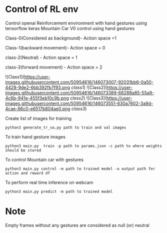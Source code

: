 # Control of RL env

Control openai Reinforcement environment with hand gestures using tensorflow keras 
Mountain Car V0 control using hand gestures


Class-0(Considered as background)- Action space =1

Class-1(backward movement)- Action space = 0

class-2(Neutral) - Action space = 1

class-3(forward movement) - Action space = 2

![Class1](https://user-images.githubusercontent.com/50954616/146073007-92031bb6-0a50-4428-9de2-6bb392fb7f93.png *class1*) ![Class2](https://user-images.githubusercontent.com/50954616/146073389-68288a85-55a9-4c6b-941e-455f3eb10c9b.png *class2*) ![Class3](https://user-images.githubusercontent.com/50954616/146073551-630a7602-3a9d-4cae-86c0-e6517b804ae0.png *class3*)


Create list of images for training
```
python3 generate_tr_va.py path to train and val images
````

To train hand gesture images
```
python3 main.py  train -p path to params.json -c path to where weights should be stored
```

To control Mountain car with gestures
```
python3 main.py control -m path to trained model -o output path for action and reward df
```

To perform real time inference on webcam
```
python3 main.py predict -m path to trained model
```

# Note
Empty frames without any gestures are considered as null (or) neutral